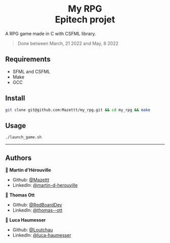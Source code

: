 <h1 align="center">My RPG<br/>Epitech projet</h1>

A RPG game made in C with CSFML library.

> Done between March, 21 2022 and May, 8 2022

## Requirements

- SFML and CSFML
- Make
- GCC

## Install

```sh
git clone git@github.com:Mazettt/my_rpg.git && cd my_rpg && make
```

## Usage

```sh
./launch_game.sh
```

***

## Authors

👤 **Martin d'Hérouville**

* Github: [@Mazettt](https://github.com/Mazettt)
* LinkedIn: [@martin-d-herouville](https://linkedin.com/in/martin-d-herouville)

👤 **Thomas Ott**

* Github: [@RedBoardDev](https://github.com/RedBoardDev)
* LinkedIn: [@thomas--ott](https://linkedin.com/in/thomas--ott)

👤 **Luca Haumesser**

* Github: [@Loutchau](https://github.com/Loutchau)
* LinkedIn: [@luca-haumesser](https://linkedin.com/in/luca-haumesser)
